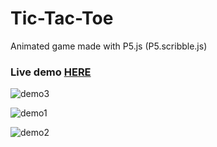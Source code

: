 # Tic-Tac-Toe
Animated game made with P5.js (P5.scribble.js)
### Live demo [HERE](https://arturbien.github.io/Tic-Tac-Toe/)

![demo3](https://user-images.githubusercontent.com/28541613/35410747-ac8c9296-0216-11e8-8ea9-4be246f62b19.png)

![demo1](https://user-images.githubusercontent.com/28541613/35410716-9401b4a4-0216-11e8-9341-a26da87e1dbf.png)

![demo2](https://user-images.githubusercontent.com/28541613/35410794-c7fe519a-0216-11e8-8ee3-6f380b649e9a.png)
